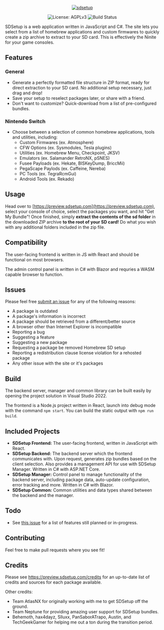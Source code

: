 <p align="center">
    <a href="https://preview.sdsetup.com">
        <img alt="sdsetup" src="https://www.sdsetup.com/img/logo.png">
    </a>
</p>

<p align="center">
    <img alt="License: AGPLv3" src="https://img.shields.io/badge/License-AGPL%20v3-blue.svg"/>
    <img alt="Build Status" src="https://github.com/noahc3/SDSetupPreview/actions/workflows/build-and-deploy.yml/badge.svg?branch=rewrite"/>
</p>

SDSetup is a web application written in JavaScript and C#. The site lets you select from a list of homebrew applications and custom firmwares to quickly create a zip archive to extract to your SD card. This is effectively the Ninite for your game consoles.

## Features
### General
* Generate a perfectly formatted file structure in ZIP format, ready for direct extraction to your SD card. No additional setup necessary, just drag and drop!
* Save your setup to reselect packages later, or share with a friend.
* Don't want to customize? Quick-download from a list of pre-configured bundles.

### Nintendo Switch
* Choose between a selection of common homebrew applications, tools and utilities, including:
	* Custom Firmwares (ex. Atmosphere)
    * CFW Options (ex. Sysmodules, Tesla plugins)
	* Utilities (ex. Homebrew Menu, Checkpoint, JKSV)
	* Emulators (ex. Salamander RetroNX, pSNES)
	* Fusee Payloads (ex. Hekate, BISKeyDump, BriccMii)
    * PegaScape Paylods (ex. Caffeine, Nereba)
	* PC Tools (ex. TegraRcmGui)
    * Android Tools (ex. Rekado)

## Usage
Head over to [https://preview.sdsetup.com](https://preview.sdsetup.com), select your console of choice, select the packages you want, and hit "Get My Bundle"! Once finished, simply **extract the contents of the sd folder** in the downloaded ZIP archive **to the root of your SD card!** Do what you wish with any additional folders included in the zip file.

## Compatibility
The user-facing frontend is written in JS with React and should be functional on most browsers. 

The admin control panel is written in C# with Blazor and requries a WASM capable browser to function.

## Issues
Please feel free [submit an issue](https://www.github.com/noahc3/sdsetup/issues) for any of the following reasons:
* A package is outdated
* A package's information is incorrect
* A package should be retrieved from a different/better source
* A browser other than Internet Explorer is incompatible
* Reporting a bug
* Suggesting a feature
* Suggesting a new package
* Requesting a package be removed Homebrew SD setup
* Reporting a redistribution clause license violation for a rehosted package
* Any other issue with the site or it's packages

## Build
The backend server, manager and common library can be built easily by opening the project solution in Visual Studio 2022.

The frontend is a Node.js project written in React, launch into debug mode with the command `npm start`. You can build the static output with `npm run build`.

## Included Projects
* **SDSetup Frontend:** The user-facing frontend, written in JavaScript with React.
* **SDSetup Backend:** The backend server which the frontend communicates with. Upon request, generates zip bundles based on the client selection. Also provides a management API for use with SDSetup Manager. Written in C# with ASP.NET Core.
* **SDSetup Manager:** Control panel to manage functionality of the backend server, including package data, auto-update configuration, error tracking and more. Written in C# with Blazor.
* **SDSetup Common:** Common utilities and data types shared between the backend and the manager.

## Todo
* See [this issue](https://github.com/noahc3/SDSetup/issues/203) for a list of features still planned or in-progress.

## Contributing
Feel free to make pull requests where you see fit!

## Credits
Please see https://preview.sdsetup.com/credits for an up-to-date list of credits and sources for each package available.

Other credits:
* Team AtlasNX for originally working with me to get SDSetup off the ground.
* Team Neptune for providing amazing user support for SDSetup bundles.
* Behemoth, hax4dayz, Slluxx, PanSaborATrapo, Austin, and TechGeekGamer for helping me out a ton during the transition period.